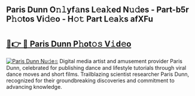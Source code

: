 ## Paris Dunn O𝚗𝚕yf𝚊ns L𝚎a𝚔ed N𝚞𝚍es - Part-b5r P𝚑𝚘tos Vi𝚍𝚎o - H𝚘𝚝 Part L𝚎a𝚔s afXFu

# <h2><a href="http://kf2s29i.oniu.top/?m=Paris+Dunn">🔗👉 🔴 Paris Dunn P𝚑ot𝚘𝚜 V𝚒d𝚎o</a></h2>

[![Paris Dunn Nu𝚍e𝚜](https://i.imgur.com/0qMVB7G.gif)](http://kf2s29i.oniu.top/?m=Paris+Dunn)
Digital media artist and amusement provider Paris Dunn, celebrated for publishing dance and lifestyle tutorials through viral dance moves and short films. Trailblazing scientist researcher Paris Dunn, recognized for their groundbreaking discoveries and commitment to advancing knowledge.  
